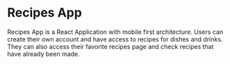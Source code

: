 # Recipes App
Recipes App is a React Application with mobile first architecture. Users can create their own account and have access to recipes for dishes and drinks. They can also access their favorite recipes page and check recipes that have already been made.
